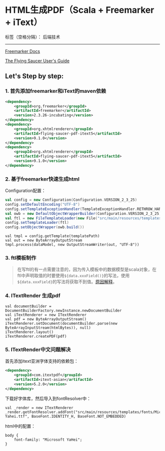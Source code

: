 # HTML生成PDF（Scala + Freemarker + iText）

标签（空格分隔）： 后端技术

---
[Freemarker Docs][1]

[The Flying Saucer User's Guide][2]
## Let's Step by step:
### 1. 首先添加freemarker和iText的maven依赖
```xml
<dependency>
    <groupId>org.freemarker</groupId>
    <artifactId>freemarker</artifactId>
    <version>2.3.26-incubating</version>
</dependency>
<dependency>
    <groupId>org.xhtmlrenderer</groupId>
    <artifactId>flying-saucer-pdf-itext5</artifactId>
    <version>9.1.0</version>
</dependency>
<dependency>
    <groupId>org.xhtmlrenderer</groupId>
    <artifactId>flying-saucer-pdf-itext5</artifactId>
    <version>9.1.0</version>
</dependency>
```

### 2. 基于freemarker快速生成html
Configuration配置：
```scala
val config = new Configuration(Configuration.VERSION_2_3_25)
config.setDefaultEncoding("UTF-8")
config.setTemplateExceptionHandler(TemplateExceptionHandler.RETHROW_HANDLER)
val owb = new DefaultObjectWrapperBuilder(Configuration.VERSION_2_3_25)
val ftl = new FileTemplateLoader(new File("src/main/resources/templates"))
config.setTemplateLoader(ftl)
config.setObjectWrapper(owb.build())
```
```
val tmpl = config.getTemplate(templatePath)
val out = new ByteArrayOutputStream
tmpl.process(dataModel, new OutputStreamWriter(out, "UTF-8"))
```

### 3. ftl模板制作
> 在写ftl的有一点需要注意的，因为传入模板中的数据模型是scala对象，在ftl中声明取值的时要使用``${data.xxxField()}``的写法，使用``${data.xxxField}``的写法将获取不到值。[原因解释][3]。

### 4. ITextRender 生成pdf
```
val documentBuilder = DocumentBuilderFactory.newInstance.newDocumentBuilder
val iTextRenderer = new ITextRenderer
val pdf = new ByteArrayOutputStream()
iTextRenderer.setDocument(documentBuilder.parse(new ByteArrayInputStream(htmlBytes)), null)
iTextRenderer.layout()
iTextRenderer.createPDF(pdf)
```
### 5. ITextRender中文问题解决
首先添加itext亚洲字体支持的依赖包：
```xml
<dependency>
    <groupId>com.itextpdf</groupId>
    <artifactId>itext-asian</artifactId>
    <version>5.2.0</version>
</dependency>
```
下载好字体库，然后导入到fontResolver中：
```
val _render = new ITextRenderer
_render.getFontResolver.addFont("src/main/resources/templates/fonts/Microsoft Yahei.ttf", BaseFont.IDENTITY_H, BaseFont.NOT_EMBEDDED)
```
html中的配置：
```
body {
    font-family: "Microsoft YaHei";
}
```


  [1]: http://freemarker.org/docs/
  [2]: https://flyingsaucerproject.github.io/flyingsaucer/r8/guide/users-guide-R8.html
  [3]: https://stackoverflow.com/questions/32201528/not-able-to-read-object-values-in-freemarker-template#answer-32205553
